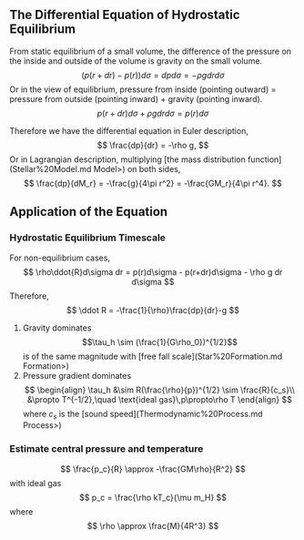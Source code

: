 ## The Differential Equation of Hydrostatic Equilibrium
From static equilibrium of a small volume, the difference of the pressure on the inside and outside of the volume is gravity on the small volume.
$$
(p(r+dr)-p(r))d\sigma = dpd\sigma = -\rho gdrd\sigma
$$
Or in the view of equilibrium, pressure from inside (pointing outward) = pressure from outside (pointing inward) + gravity (pointing inward). 
$$
p(r+dr)d\sigma + \rho g dr d\sigma = p(r)d\sigma
$$

Therefore we have the differential equation in Euler description,
$$
\frac{dp}{dr} = -\rho g,
$$
Or in Lagrangian description, multiplying [the mass distribution function](Stellar%20Model.md Model>) on both sides, 
$$
\frac{dp}{dM_r} = -\frac{g}{4\pi r^2} = -\frac{GM_r}{4\pi r^4}.
$$
## Application of the Equation
### Hydrostatic Equilibrium Timescale
For non-equilibrium cases,
$$
\rho\ddot{R}d\sigma dr = p(r)d\sigma - p(r+dr)d\sigma - \rho g dr d\sigma
$$
Therefore,
$$
\ddot R = -\frac{1}{\rho}\frac{dp}{dr}-g
$$
1. Gravity dominates
$$\tau_h \sim (\frac{1}{G\rho_0})^{1/2}$$
is of the same magnitude with [free fall scale](Star%20Formation.md Formation>)
2. Pressure gradient dominates
$$
\begin{align}
	\tau_h &\sim R(\frac{\rho}{p})^{1/2} \sim \frac{R}{c_s}\\
	&\propto T^{-1/2},\quad \text{ideal gas}\,p\propto\rho T
\end{align}
$$
where $c_s$ is the [sound speed](Thermodynamic%20Process.md Process>)

### Estimate central pressure and temperature
$$
\frac{p_c}{R} \approx -\frac{GM\rho}{R^2}
$$
with ideal gas
$$
p_c = \frac{\rho kT_c}{\mu m_H}
$$
where 
$$ \rho \approx \frac{M}{4R^3} $$


